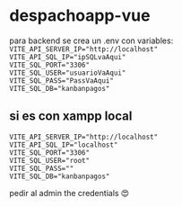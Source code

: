 # despachoapp-vue
para backend se crea un .env con variables:<br/>
`VITE_API_SERVER_IP="http://localhost"`<br/>
`VITE_API_SQL_IP="ipSQLvaAqui"`<br/>
`VITE_SQL_PORT="3306"`<br/>
`VITE_SQL_USER="usuarioVaAqui"`<br/>
`VITE_SQL_PASS="PassVaAqui"`<br/>
`VITE_SQL_DB="kanbanpagos"`<br/>

## si es con xampp local
`VITE_API_SERVER_IP="http://localhost"`<br/>
`VITE_API_SQL_IP="localhost"`<br/>
`VITE_SQL_PORT="3306"`<br/>
`VITE_SQL_USER="root"`<br/>
`VITE_SQL_PASS=""`<br/>
`VITE_SQL_DB="kanbanpagos"`<br/>

pedir al admin the credentials 😍
